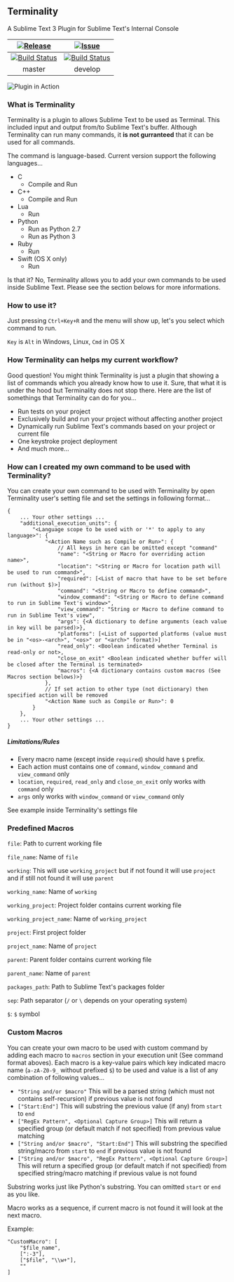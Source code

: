 ## Terminality

A Sublime Text 3 Plugin for Sublime Text's Internal Console

[![Release](https://img.shields.io/github/release/spywhere/Terminality.svg?style=flat)](https://github.com/spywhere/Terminality/releases)|[![Issue](https://img.shields.io/github/issues/spywhere/Terminality.svg?style=flat)](https://github.com/spywhere/Terminality/issues)
:----:|:----:
[![Build Status](https://img.shields.io/travis/spywhere/Terminality/master.svg?style=flat)](https://travis-ci.org/spywhere/Terminality)|[![Build Status](https://img.shields.io/travis/spywhere/Terminality/develop.svg?style=flat)](https://travis-ci.org/spywhere/Terminality)
master|develop

![Plugin in Action](http://spywhere.github.io/images/terminality/Terminality.gif)

### What is Terminality
Terminality is a plugin to allows Sublime Text to be used as Terminal. This included input and output from/to Sublime Text's buffer. Although Terminality can run many commands, it **is not gurranteed** that it can be used for all commands.

The command is language-based. Current version support the following languages...

- C
  - Compile and Run
- C++
  - Compile and Run
- Lua
  - Run
- Python
  - Run as Python 2.7
  - Run as Python 3
- Ruby
  - Run
- Swift (OS X only)
  - Run

Is that it? No, Terminality allows you to add your own commands to be used inside Sublime Text. Please see the section belows for more informations.

### How to use it?
Just pressing `Ctrl+Key+R` and the menu will show up, let's you select which command to run.

`Key` is `Alt` in Windows, Linux, `Cmd` in OS X

### How Terminality can helps my current workflow?
Good question! You might think Terminality is just a plugin that showing a list of commands which you already know how to use it. Sure, that what it is under the hood but Terminality does not stop there. Here are the list of somethings that Terminality can do for you...

- Run tests on your project
- Exclusively build and run your project without affecting another project
- Dynamically run Sublime Text's commands based on your project or current file
- One keystroke project deployment
- And much more...

### How can I created my own command to be used with Terminality?
You can create your own command to be used with Terminality by open Terminality user's setting file and set the settings in following format...

```
{
	... Your other settings ...
	"additional_execution_units": {
		"<Language scope to be used with or '*' to apply to any language>": {
			"<Action Name such as Compile or Run>": {
				// All keys in here can be omitted except "command"
				"name": "<String or Macro for overriding action name>",
				"location": "<String or Macro for location path will be used to run command>",
				"required": [<List of macro that have to be set before run (without $)>]
				"command": "<String or Macro to define command>",
				"window_command": "<String or Macro to define command to run in Sublime Text's window>",
				"view_command": "String or Macro to define command to run in Sublime Text's view",
				"args": {<A dictionary to define arguments (each value in key will be parsed)>},
				"platforms": [<List of supported platforms (value must be in "<os>-<arch>", "<os>" or "<arch>" format)>]
				"read_only": <Boolean indicated whether Terminal is read-only or not>,
				"close_on_exit" <Boolean indicated whether buffer will be closed after the Terminal is terminated>
				"macros": {<A dictionary contains custom macros (See Macros section belows)>}
			},
			// If set action to other type (not dictionary) then specified action will be removed
			"<Action Name such as Compile or Run>": 0
		}
	},
	... Your other settings ...
}
```

##### Limitations/Rules

- Every macro name (except inside `required`) should have `$` prefix.
- Each action must contains one of `command`, `window_command` and `view_command` only
- `location`, `required`, `read_only` and `close_on_exit` only works with `command` only
- `args` only works with `window_command` or `view_command` only

See example inside Terminality's settings file

### Predefined Macros
`file`: Path to current working file

`file_name`: Name of `file`

`working`: This will use `working_project` but if not found it will use `project` and if still not found it will use `parent`

`working_name`: Name of `working`

`working_project`: Project folder contains current working file

`working_project_name`: Name of `working_project`

`project`: First project folder

`project_name`: Name of `project`

`parent`: Parent folder contains current working file

`parent_name`: Name of `parent`

`packages_path`: Path to Sublime Text's packages folder

`sep`: Path separator (`/` or `\` depends on your operating system)

`$`: `$` symbol

### Custom Macros
You can create your own macro to be used with custom command by adding each macro to `macros` section in your execution unit (See command format aboves). Each macro is a key-value pairs which key indicated macro name (`a-zA-Z0-9_` without prefixed `$`) to be used and value is a list of any combination of following values...

- `"String and/or $macro"` This will be a parsed string (which must not contains self-recursion) if previous value is not found
- `["Start:End"]` This will substring the previous value (if any) from `start` to `end`
- `["RegEx Pattern", <Optional Capture Group>]` This will return a specified group (or default match if not specified) from previous value matching
- `["String and/or $macro", "Start:End"]` This will substring the specified string/macro from `start` to `end` if previous value is not found
- `["String and/or $macro", "RegEx Pattern", <Optional Capture Group>]` This will return a specified group (or default match if not specified) from specified string/macro matching if previous value is not found

Substring works just like Python's substring. You can omitted `start` or `end` as you like.

Macro works as a sequence, if current macro is not found it will look at the next macro.

Example:

```
"CustomMacro": [
	"$file_name",
	[":-3"],
	["$file", "\\w+"],
	""
]
```
